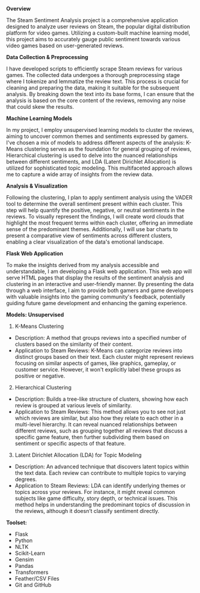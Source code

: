 **Overview**

The Steam Sentiment Analysis project is a comprehensive application designed to analyze user reviews on Steam, the popular digital distribution platform for video games. Utilizing a custom-built machine learning model, this project aims to accurately gauge public sentiment towards various video games based on user-generated reviews.

**Data Collection & Preprocessing**

I have developed scripts to efficiently scrape Steam reviews for various games. The collected data undergoes a thorough preprocessing stage where I tokenize and lemmatize the review text. This process is crucial for cleaning and preparing the data, making it suitable for the subsequent analysis. By breaking down the text into its base forms, I can ensure that the analysis is based on the core content of the reviews, removing any noise that could skew the results.

**Machine Learning Models**

In my project, I employ unsupervised learning models to cluster the reviews, aiming to uncover common themes and sentiments expressed by gamers. I've chosen a mix of models to address different aspects of the analysis: K-Means clustering serves as the foundation for general grouping of reviews, Hierarchical clustering is used to delve into the nuanced relationships between different sentiments, and LDA (Latent Dirichlet Allocation) is utilized for sophisticated topic modeling. This multifaceted approach allows me to capture a wide array of insights from the review data.

**Analysis & Visualization**

Following the clustering, I plan to apply sentiment analysis using the VADER tool to determine the overall sentiment present within each cluster. This step will help quantify the positive, negative, or neutral sentiments in the reviews. To visually represent the findings, I will create word clouds that highlight the most frequent terms within each cluster, offering an immediate sense of the predominant themes. Additionally, I will use bar charts to present a comparative view of sentiments across different clusters, enabling a clear visualization of the data's emotional landscape.

**Flask Web Application**

To make the insights derived from my analysis accessible and understandable, I am developing a Flask web application. This web app will serve HTML pages that display the results of the sentiment analysis and clustering in an interactive and user-friendly manner. By presenting the data through a web interface, I aim to provide both gamers and game developers with valuable insights into the gaming community's feedback, potentially guiding future game development and enhancing the gaming experience.


**Models: Unsupervised**

1. K-Means Clustering
- Description: A method that groups reviews into a specified number of clusters based on the similarity of their content.
- Application to Steam Reviews: K-Means can categorize reviews into distinct groups based on their text. Each cluster might represent reviews focusing on similar aspects of games, like graphics, gameplay, or customer service. However, it won't explicitly label these groups as positive or negative.

2. Hierarchical Clustering
- Description: Builds a tree-like structure of clusters, showing how each review is grouped at various levels of similarity.
- Application to Steam Reviews: This method allows you to see not just which reviews are similar, but also how they relate to each other in a multi-level hierarchy. It can reveal nuanced relationships between different reviews, such as grouping together all reviews that discuss a specific game feature, then further subdividing them based on sentiment or specific aspects of that feature.

3. Latent Dirichlet Allocation (LDA) for Topic Modeling
- Description: An advanced technique that discovers latent topics within the text data. Each review can contribute to multiple topics to varying degrees.
- Application to Steam Reviews: LDA can identify underlying themes or topics across your reviews. For instance, it might reveal common subjects like game difficulty, story depth, or technical issues. This method helps in understanding the predominant topics of discussion in the reviews, although it doesn’t classify sentiment directly.


**Toolset:**
- Flask
- Python 
- NLTK
- Scikit-Learn
- Gensim
- Pandas
- Transformers
- Feather/CSV Files
- Git and GitHub
